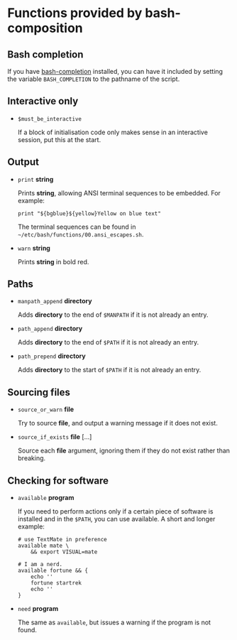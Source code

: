 Functions provided by bash-composition
======================================

Bash completion
---------------

If you have [bash-completion][bash-completion] installed, you can have it
included by setting the variable `BASH_COMPLETION` to the pathname of the
script.

[bash-completion]: http://bash-completion.alioth.debian.org


Interactive only
----------------

*   `$must_be_interactive`

    If a block of initialisation code only makes sense in an interactive
    session, put this at the start.


Output
------

*   `print` __string__

    Prints __string__, allowing ANSI terminal sequences to be embedded.
    For example:

        print "${bgblue}${yellow}Yellow on blue text"

    The terminal sequences can be found in 
    `~/etc/bash/functions/00.ansi_escapes.sh`.

*   `warn` __string__

    Prints __string__ in bold red.


Paths
-----

*   `manpath_append` __directory__
    
    Adds __directory__ to the end of `$MANPATH` if it is not already an entry.
    
*   `path_append` __directory__
    
    Adds __directory__ to the end of `$PATH` if it is not already an entry.
    
*   `path_prepend` __directory__
    
    Adds __directory__ to the start of `$PATH` if it is not already an entry.


Sourcing files
--------------

*   `source_or_warn` __file__

    Try to source __file__, and output a warning message if it does not exist.

*   `source_if_exists` __file__ [...]

    Source each __file__ argument, ignoring them if they do not exist rather
    than breaking.


Checking for software
---------------------

*   `available` __program__
    
    If you need to perform actions only if a certain piece of software is
    installed and in the `$PATH`, you can use available. A short and longer
    example:

        # use TextMate in preference
        available mate \
            && export VISUAL=mate

        # I am a nerd.
        available fortune && {
            echo ''
            fortune startrek
            echo ''
        }

*   `need` __program__

    The same as `available`, but issues a warning if the program is not found.
